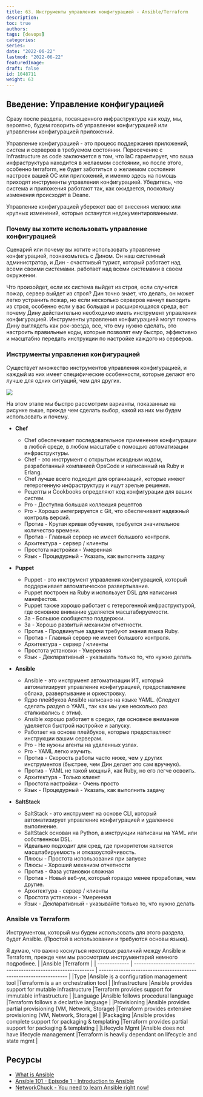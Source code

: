 ```yaml
---
title: 63. Инструменты управления конфигурацией - Ansible/Terraform
description: 
toc: true
authors:
tags: [devops]
categories:
series: 
date: "2022-06-22"
lastmod: "2022-06-22"
featuredImage:
draft: false
id: 1048711
weight: 63
---
```

## Введение: Управление конфигурацией

Сразу после раздела, посвященного инфраструктуре как коду, мы, вероятно, будем говорить об управлении конфигурацией или управлении конфигурацией приложений. 

Управление конфигурацией - это процесс поддержания приложений, систем и серверов в требуемом состоянии. Пересечение с Infrastructure as code заключается в том, что IaC гарантирует, что ваша инфраструктура находится в желаемом состоянии, но после этого, особенно terraform, не будет заботиться о желаемом состоянии настроек вашей ОС или приложений, и именно здесь на помощь приходят инструменты управления конфигурацией. Убедитесь, что система и приложения работают так, как ожидается, поскольку изменения происходят в Deane. 

Управление конфигурацией убережет вас от внесения мелких или крупных изменений, которые останутся недокументированными. 

### Почему вы хотите использовать управление конфигурацией

Сценарий или почему вы хотите использовать управление конфигурацией, познакомьтесь с Дином. Он наш системный администратор, и Дин - счастливый турист, который работает над всеми своими системами.
работает над всеми системами в своем окружении. 

Что произойдет, если их система выйдет из строя, если случится пожар, сервер выйдет из строя? Дин точно знает, что делать, он может легко устранить пожар, но если несколько серверов начнут выходить из строя, особенно если у вас большая и расширяющаяся среда, вот почему Дину действительно необходимо иметь инструмент управления конфигурацией. Инструменты управления конфигурацией могут помочь Дину выглядеть как рок-звезда, все, что ему нужно сделать, это настроить правильные коды, которые позволят ему быстро, эффективно и масштабно передать инструкции по настройке каждого из серверов. 


### Инструменты управления конфигурацией 

Существует множество инструментов управления конфигурацией, и каждый из них имеет специфические особенности, которые делают его лучше для одних ситуаций, чем для других. 

![](../images/Day63_config1.png?v1)

На этом этапе мы быстро рассмотрим варианты, показанные на рисунке выше, прежде чем сделать выбор, какой из них мы будем использовать и почему. 

- **Chef**
  - Chef обеспечивает последовательное применение конфигурации в любой среде, в любом масштабе с помощью автоматизации инфраструктуры. 
  - Chef - это инструмент с открытым исходным кодом, разработанный компанией OpsCode и написанный на Ruby и Erlang.
  - Chef лучше всего подходит для организаций, которые имеют гетерогенную инфраструктуру и ищут зрелые решения. 
  - Рецепты и Cookbooks определяют код конфигурации для ваших систем. 
  - Pro - Доступна большая коллекция рецептов
  - Pro - Хорошо интегрируется с Git, что обеспечивает надежный контроль версий.
  - Против - Крутая кривая обучения, требуется значительное количество времени. 
  - Против - Главный сервер не имеет большого контроля. 
  - Архитектура - сервер / клиенты 
  - Простота настройки - Умеренная
  - Язык - Процедурный - Указать, как выполнить задачу
- **Puppet**
  - Puppet - это инструмент управления конфигурацией, который поддерживает автоматическое развертывание. 
  - Puppet построен на Ruby и использует DSL для написания манифестов. 
  - Puppet также хорошо работает с гетерогенной инфраструктурой, где основное внимание уделяется масштабируемости.  
  - За - Большое сообщество поддержки. 
  - За - Хорошо развитый механизм отчетности. 
  - Против - Продвинутые задачи требуют знания языка Ruby.
  - Против - Главный сервер не имеет большого контроля. 
  - Архитектура - сервер / клиенты 
  - Простота установки - Умеренная
  - Язык - Декларативный - указывать только то, что нужно делать
  
- **Ansible**
  - Ansible - это инструмент автоматизации ИТ, который автоматизирует управление конфигурацией, предоставление облака, развертывание и оркестровку. 
  - Ядро плейбуков Ansible написано на языке YAML. (Следует сделать раздел о YAML, так как мы уже несколько раз сталкивались с этим).
  - Ansible хорошо работает в средах, где основное внимание уделяется быстрой настройке и запуску. 
  - Работает на основе плейбуков, которые предоставляют инструкции вашим серверам.
  - Pro - Не нужны агенты на удаленных узлах.
  - Pro - YAML легко изучить. 
  - Против - Скорость работы часто ниже, чем у других инструментов (быстрее, чем Дин делает это сам вручную).
  - Против - YAML не такой мощный, как Ruby, но его легче освоить. 
  - Архитектура - Только клиент
  - Простота настройки - Очень просто  
  - Язык - Процедурный - Указать, как выполнить задачу

- **SaltStack**
  - SaltStack - это инструмент на основе CLI, который автоматизирует управление конфигурацией и удаленное выполнение. 
  - SaltStack основан на Python, а инструкции написаны на YAML или собственном DSL. 
  - Идеально подходит для сред, где приоритетом является масштабируемость и отказоустойчивость. 
  - Плюсы - Простота использования при запуске 
  - Плюсы - Хороший механизм отчетности 
  - Против - Фаза установки сложная
  - Против - Новый веб-уи, который гораздо менее проработан, чем другие. 
  - Архитектура - сервер / клиенты
  - Простота установки - Умеренная
  - Язык - Декларативный - указывайте только то, что нужно делать

### Ansible vs Terraform

Инструментом, который мы будем использовать для этого раздела, будет Ansible. (Простой в использовании и требуются основы языка).

Я думаю, что важно коснуться некоторых различий между Ansible и Terraform, прежде чем мы рассмотрим инструментарий немного подробнее. |               |Ansible                                                        |Terraform                                                          |
| ------------- | ------------------------------------------------------------- | ----------------------------------------------------------------- |
|Type           |Ansible is a configuration management tool                     |Terraform is a an orchestration tool                               |
|Infrastructure |Ansible provides support for mutable infrastructure            |Terraform provides support for immutable infrastructure            |
|Language       |Ansible follows procedural language                            |Terraform follows a declartive language                            |
|Provisioning   |Ansible provides partial provisioning (VM, Network, Storage)   |Terraform provides extensive provisioning (VM, Network, Storage)   |
|Packaging      |Ansible provides complete support for packaging & templating   |Terraform provides partial support for packaging & templating      |
|Lifecycle Mgmt |Ansible does not have lifecycle management                     |Terraform is heavily  dependant on lifecycle and state mgmt        |


## Ресурсы 

- [What is Ansible](https://www.youtube.com/watch?v=1id6ERvfozo)
- [Ansible 101 - Episode 1 - Introduction to Ansible](https://www.youtube.com/watch?v=goclfp6a2IQ)
- [NetworkChuck - You need to learn Ansible right now!](https://www.youtube.com/watch?v=5hycyr-8EKs&t=955s)
